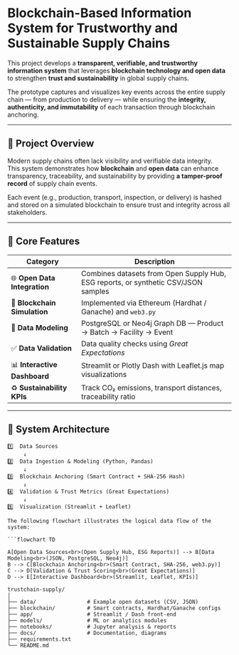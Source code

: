 # Blockchain-Based Information System for Trustworthy and Sustainable Supply Chains

This project develops a **transparent, verifiable, and trustworthy information system** that leverages **blockchain technology and open data** to strengthen **trust and sustainability** in global supply chains.  

The prototype captures and visualizes key events across the entire supply chain — from production to delivery — while ensuring the **integrity, authenticity, and immutability** of each transaction through blockchain anchoring.  

---

## 🚀 Project Overview

Modern supply chains often lack visibility and verifiable data integrity.  
This system demonstrates how **blockchain** and **open data** can enhance transparency, traceability, and sustainability by providing **a tamper-proof record** of supply chain events.  

Each event (e.g., production, transport, inspection, or delivery) is hashed and stored on a simulated blockchain to ensure trust and integrity across all stakeholders.  

---

## 🔧 Core Features

| Category | Description |
|-----------|--------------|
| 🌐 **Open Data Integration** | Combines datasets from Open Supply Hub, ESG reports, or synthetic CSV/JSON samples |
| 🔗 **Blockchain Simulation** | Implemented via Ethereum (Hardhat / Ganache) and `web3.py` |
| 🧮 **Data Modeling** | PostgreSQL or Neo4j Graph DB — Product → Batch → Facility → Event |
| ✅ **Data Validation** | Data quality checks using *Great Expectations* |
| 📊 **Interactive Dashboard** | Streamlit or Plotly Dash with Leaflet.js map visualizations |
| ♻️ **Sustainability KPIs** | Track CO₂ emissions, transport distances, traceability ratio |

---

## 🧠 System Architecture

```text
1️⃣  Data Sources
     ↓
2️⃣  Data Ingestion & Modeling (Python, Pandas)
     ↓
3️⃣  Blockchain Anchoring (Smart Contract + SHA-256 Hash)
     ↓
4️⃣  Validation & Trust Metrics (Great Expectations)
     ↓
5️⃣  Visualization (Streamlit + Leaflet)

The following flowchart illustrates the logical data flow of the system:

```flowchart TD

A[Open Data Sources<br>(Open Supply Hub, ESG Reports)] --> B[Data Modeling<br>(JSON, PostgreSQL, Neo4j)]
B --> C[Blockchain Anchoring<br>(Smart Contract, SHA-256, web3.py)]
C --> D[Validation & Trust Scoring<br>(Great Expectations)]
D --> E[Interactive Dashboard<br>(Streamlit, Leaflet, KPIs)]

trustchain-supply/
│
├── data/                # Example open datasets (CSV, JSON)
├── blockchain/          # Smart contracts, Hardhat/Ganache configs
├── app/                 # Streamlit / Dash front-end
├── models/              # ML or analytics modules
├── notebooks/           # Jupyter analysis & reports
├── docs/                # Documentation, diagrams
├── requirements.txt
└── README.md

